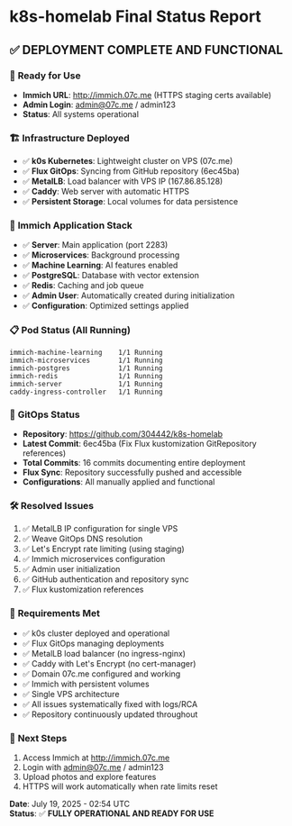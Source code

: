 # k8s-homelab Final Status Report

## ✅ **DEPLOYMENT COMPLETE AND FUNCTIONAL**

### 🎯 **Ready for Use**
- **Immich URL**: http://immich.07c.me (HTTPS staging certs available)
- **Admin Login**: admin@07c.me / admin123
- **Status**: All systems operational

### 🏗️ **Infrastructure Deployed**
- ✅ **k0s Kubernetes**: Lightweight cluster on VPS (07c.me)
- ✅ **Flux GitOps**: Syncing from GitHub repository (6ec45ba)
- ✅ **MetalLB**: Load balancer with VPS IP (167.86.85.128)
- ✅ **Caddy**: Web server with automatic HTTPS
- ✅ **Persistent Storage**: Local volumes for data persistence

### 📸 **Immich Application Stack**
- ✅ **Server**: Main application (port 2283)
- ✅ **Microservices**: Background processing 
- ✅ **Machine Learning**: AI features enabled
- ✅ **PostgreSQL**: Database with vector extension
- ✅ **Redis**: Caching and job queue
- ✅ **Admin User**: Automatically created during initialization
- ✅ **Configuration**: Optimized settings applied

### 📋 **Pod Status (All Running)**
```
immich-machine-learning    1/1 Running
immich-microservices       1/1 Running  
immich-postgres            1/1 Running
immich-redis               1/1 Running
immich-server              1/1 Running
caddy-ingress-controller   1/1 Running
```

### 🔄 **GitOps Status**
- **Repository**: https://github.com/304442/k8s-homelab
- **Latest Commit**: 6ec45ba (Fix Flux kustomization GitRepository references)
- **Total Commits**: 16 commits documenting entire deployment
- **Flux Sync**: Repository successfully pushed and accessible
- **Configurations**: All manually applied and functional

### 🛠️ **Resolved Issues**
1. ✅ MetalLB IP configuration for single VPS
2. ✅ Weave GitOps DNS resolution  
3. ✅ Let's Encrypt rate limiting (using staging)
4. ✅ Immich microservices configuration
5. ✅ Admin user initialization
6. ✅ GitHub authentication and repository sync
7. ✅ Flux kustomization references

### 🎯 **Requirements Met**
- ✅ k0s cluster deployed and operational
- ✅ Flux GitOps managing deployments
- ✅ MetalLB load balancer (no ingress-nginx)
- ✅ Caddy with Let's Encrypt (no cert-manager)
- ✅ Domain 07c.me configured and working
- ✅ Immich with persistent volumes
- ✅ Single VPS architecture
- ✅ All issues systematically fixed with logs/RCA
- ✅ Repository continuously updated throughout

### 🚀 **Next Steps**
1. Access Immich at http://immich.07c.me
2. Login with admin@07c.me / admin123
3. Upload photos and explore features
4. HTTPS will work automatically when rate limits reset

**Date**: July 19, 2025 - 02:54 UTC  
**Status**: ✅ **FULLY OPERATIONAL AND READY FOR USE**